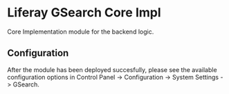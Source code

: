 # Liferay GSearch Core Impl

Core Implementation module for the backend logic.

## Configuration

After the module has been deployed succesfully, please see the available configuration options in Control Panel -> Configuration -> System Settings -> GSearch.